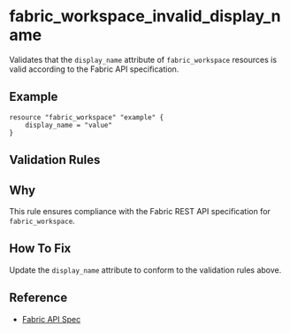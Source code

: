 # fabric_workspace_invalid_display_name

Validates that the `display_name` attribute of `fabric_workspace` resources is valid according to the Fabric API specification.

## Example

```hcl
resource "fabric_workspace" "example" {
    display_name = "value"
}
```

## Validation Rules



## Why

This rule ensures compliance with the Fabric REST API specification for `fabric_workspace`.

## How To Fix

Update the `display_name` attribute to conform to the validation rules above.

## Reference

- [Fabric API Spec](https://github.com/microsoft/fabric-rest-api-specs/tree/main/platform/definitions/platform.json)
